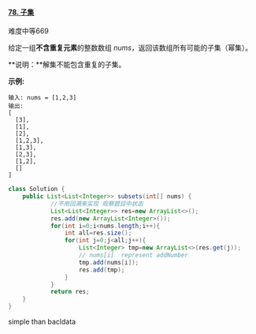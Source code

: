 #### [78. 子集](https://leetcode-cn.com/problems/subsets/)

难度中等669

给定一组**不含重复元素**的整数数组 *nums*，返回该数组所有可能的子集（幂集）。

**说明：**解集不能包含重复的子集。

**示例:**

```
输入: nums = [1,2,3]
输出:
[
  [3],
  [1],
  [2],
  [1,2,3],
  [1,3],
  [2,3],
  [1,2],
  []
]
```





```JAVA
class Solution {
    public List<List<Integer>> subsets(int[] nums) {
            //不用回溯来实现 观察题目中状态
            List<List<Integer>> res=new ArrayList<>();
            res.add(new ArrayList<Integer>());
            for(int i=0;i<nums.length;i++){
                int all=res.size();
                for(int j=0;j<all;j++){
                    List<Integer> tmp=new ArrayList<>(res.get(j));
                    // nums[i]  represent addNumber
                    tmp.add(nums[i]);
                    res.add(tmp);
                }
            }
            return res;
    }   
}
```

simple than bacldata